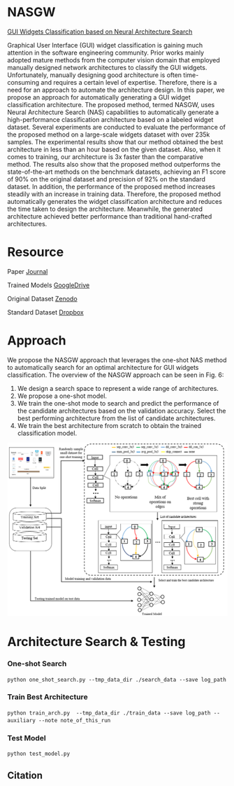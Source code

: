 # NASGW
[GUI Widgets Classification based on Neural Architecture Search](#)

Graphical User Interface (GUI) widget classification is gaining much attention in the software engineering community. Prior works mainly adopted mature methods from the computer vision domain that employed manually designed network architectures to classify the GUI widgets. Unfortunately, manually designing good architecture is often time-consuming and requires a certain level of expertise. Therefore, there is a need for an approach to automate the architecture design. In this paper, we propose an approach for automatically generating a GUI widget classification architecture. The proposed method, termed NASGW, uses Neural Architecture Search (NAS) capabilities to automatically generate a high-performance classification architecture based on a labeled widget dataset. Several experiments are conducted to evaluate the performance of the proposed method on a large-scale widgets dataset with over 235k samples.  The experimental results show that our method obtained the best architecture in less than an hour based on the given dataset. Also, when it comes to training, our architecture is 3x faster than the comparative method. The results also show that the proposed method outperforms the state-of-the-art methods on the benchmark datasets, achieving an F1 score of 90% on the original dataset and precision of 92% on the standard dataset. In addition, the performance of the proposed method increases steadily with an increase in training data. Therefore, the proposed method automatically generates the widget classification architecture and reduces the time taken to design the architecture. Meanwhile, the generated architecture achieved better performance than traditional hand-crafted architectures.

# Resource
Paper [Journal](#)

Trained Models [GoogleDrive](https://drive.google.com/file/d/1tVqJ_buFrI_r2tKYY6LMvWdxGPjmmvra/view?usp=sharing)

Original Dataset [Zenodo](https://zenodo.org/record/2530277#.YWgqL0lfiUl)

Standard Dataset [Dropbox](https://www.dropbox.com/sh/dqy52o900ijyxz2/AAAslJzQ2slZqpQzI7ZRI6tia?dl=0)

# Approach 
We propose the NASGW approach that leverages the one-shot NAS method to automatically search for an optimal architecture for GUI widgets classification. The overview of the NASGW approach can be seen in Fig. 6:
1. We design a search space to represent a wide range of architectures.
2. We propose a one-shot model. 
3. We train the one-shot mode to search and predict the performance of the candidate architectures based on the validation accuracy. Select the best performing architecture from the list of candidate architectures.
4. We train the best architecture from scratch to obtain the trained classification model. 

![Fig. 6](https://github.com/talk2kabir/NASGW/blob/main/NASGW.PNG)

# Architecture Search & Testing

### One-shot Search
`python one_shot_search.py --tmp_data_dir ./search_data --save log_path` 

### Train Best Architecture
`python train_arch.py  --tmp_data_dir ./train_data --save log_path --auxiliary --note note_of_this_run` 

### Test Model
`python test_model.py` 

## Citation


